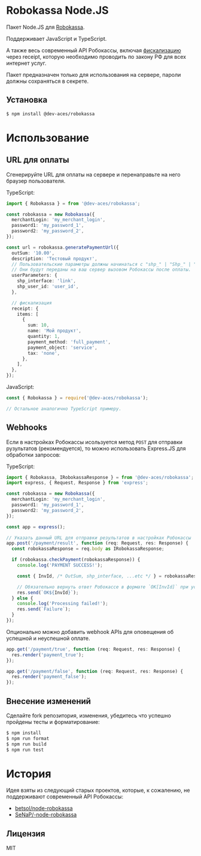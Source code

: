 # Robokassa Node.JS

Пакет Node.JS для [Robokassa](https://docs.robokassa.ru).

Поддерживает JavaScript и TypeScript.

А также весь современный API Робокассы, включая [фискализацию](https://docs.robokassa.ru/fiscalization/?utm_medium=email&utm_source=UniSender&utm_campaign=284292554) через receipt, которую необходимо проводить по закону РФ для всех интернет услуг.

Пакет предназначен только для использования на сервере, пароли должны сохраняться в секрете.

## Установка

```sh
$ npm install @dev-aces/robokassa
```

# Использование

## URL для оплаты

Сгенерируйте URL для оплаты на сервере и перенаправьте на него браузер пользователя.

TypeScript:

```typescript
import { Robokassa } = from '@dev-aces/robokassa';

const robokassa = new Robokassa({
  merchantLogin: 'my_merchant_login',
  password1: 'my_password_1',
  password2: 'my_password_2',
});

const url = robokassa.generatePaymentUrl({
  outSum: '10.00',
  description: 'Тестовый продукт',
  // Пользовательские параметры должны начинаться с "shp_" | "Shp_" | "SHP_".
  // Они будут переданы на ваш сервер вызовом Робокассы после оплаты.
  userParameters: {
    shp_interface: 'link',
    shp_user_id: 'user_id',
  },

  // фискализация
  receipt: {
    items: [
      {
        sum: 10,
        name: 'Мой продукт',
        quantity: 1,
        payment_method: 'full_payment',
        payment_object: 'service',
        tax: 'none',
      },
    ],
  },
});

```

JavaScript:

```javascript
const { Robokassa } = require('@dev-aces/robokassa');

// Остальное аналогично TypeScript примеру.
```

## Webhooks

Если в настройках Робокассы исользуется метод `POST` для отправки рузультатов (рекомендуется), то можно использовать Express.JS для обработки запросов:

TypeScript:

```typescript
import { Robokassa, IRobokassaResponse } = from '@dev-aces/robokassa';
import express, { Request, Response } from 'express';

const robokassa = new Robokassa({
  merchantLogin: 'my_merchant_login',
  password1: 'my_password_1',
  password2: 'my_password_2',
});

const app = express();

// Указать данный URL для отправки результатов в настройках Робокассы
app.post('/payment/result', function (req: Request, res: Response) {
  const robokassaResponse = req.body as IRobokassaResponse;

  if (robokassa.checkPayment(robokassaResponse)) {
    console.log('PAYMENT SUCCESS!');

    const { InvId, /* OutSum, shp_interface, ...etc */ } = robokassaResponse;

    // Обязательно вернуть ответ Робокассе в формате `OK[InvId]` при успешной обработке запроса.
    res.send(`OK${InvId}`);
  } else {
    console.log('Processing failed!');
    res.send(`Failure`);
  }
});
```

Опционально можно добавить webhook APIs для оповещения об успешной и неуспешной оплате.

```typescript
app.get('/payment/true', function (req: Request, res: Response) {
  res.render('payment_true');
});

app.get('/payment/false', function (req: Request, res: Response) {
  res.render('payment_false');
});
```

## Внесение изменений

Сделайте fork репозитория, изменения, убедитесь что успешно пройдены тесты и форматирование:

```bash
$ npm install
$ npm run format
$ npm run build
$ npm run test
```

# История

Идея взяты из следующий старых проектов, которые, к сожалению, не поддерживают современный API Робокассы:

- [betsol/node-robokassa](https://github.com/betsol/node-robokassa)
- [SeNaP/-node-robokassa](https://github.com/SeNaP/node-robokassa)

## Лицензия

MIT
